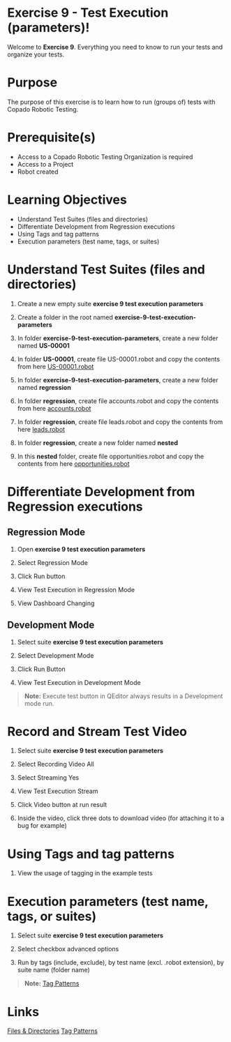 # Exercise 9 - Test Execution (parameters)!

Welcome to **Exercise 9**. Everything you need to know to run your tests and organize your tests.

# Purpose

The purpose of this exercise is to learn how to run (groups of) tests with Copado Robotic Testing.

# Prerequisite(s)

- Access to a Copado Robotic Testing Organization is required
- Access to a Project
- Robot created

# Learning Objectives

- Understand Test Suites (files and directories)
- Differentiate Development from Regression executions
- Using Tags and tag patterns
- Execution parameters (test name, tags, or suites)

# Understand Test Suites (files and directories)

1. Create a new empty suite **exercise 9 test execution parameters**

2. Create a folder in the root named **exercise-9-test-execution-parameters**

3. In folder **exercise-9-test-execution-parameters**, create a new folder named **US-00001**

4. In folder **US-00001**, create file US-00001.robot and copy the contents from here [US-00001.robot](https://bitbucket.org/copado-robotic-testing/training-exercises/raw/50a73e34b4a5a70df04463af665d8213d1278604/exercise-9-test-execution-parameters/US-00001/US-00001.robot)

4. In folder **exercise-9-test-execution-parameters**, create a new folder named **regression**

5. In folder **regression**, create file accounts.robot and copy the contents from here [accounts.robot](https://bitbucket.org/copado-robotic-testing/training-exercises/raw/ad297462ae95ccc7ac44b134376fda3d0440251e/exercise-9-test-execution-parameters/regression/01__accounts.robot)

6. In folder **regression**, create file leads.robot and copy the contents from here [leads.robot](https://bitbucket.org/copado-robotic-testing/training-exercises/raw/e192ef391cfce07ce872a5e9757e50d783e79ee9/exercise-9-test-execution-parameters/regression/leads.robot)

7. In folder **regression**, create a new folder named **nested**

8. In this **nested** folder, create file opportunities.robot and copy the contents from here [opportunities.robot](https://bitbucket.org/copado-robotic-testing/training-exercises/raw/50a73e34b4a5a70df04463af665d8213d1278604/exercise-9-test-execution-parameters/regression/nested/opportunities.robot)

# Differentiate Development from Regression executions

## Regression Mode

1. Open **exercise 9 test execution parameters**

2. Select Regression Mode

3. Click Run button

4. View Test Execution in Regression Mode

5. View Dashboard Changing

## Development Mode

1. Select suite **exercise 9 test execution parameters**

2. Select Development Mode

3. Click Run Button

4. View Test Execution in Development Mode

> **Note:** Execute test button in QEditor always results in a Development mode run.

# Record and Stream Test Video

1. Select suite **exercise 9 test execution parameters**

2. Select Recording Video All

2. Select Streaming Yes

3. View Test Execution Stream

4. Click Video button at run result

5. Inside the video, click three dots to download video (for attaching it to a bug for example)

# Using Tags and tag patterns

1. View the usage of tagging in the example tests

# Execution parameters (test name, tags, or suites)

1. Select suite **exercise 9 test execution parameters**

2. Select checkbox advanced options

3. Run by tags (include, exclude), by test name (excl. .robot extension), by suite name (folder name)

> **Note:** [Tag Patterns](https://robotframework.org/robotframework/latest/RobotFrameworkUserGuide.html#tag-patterns)

# Links
[Files & Directories](https://robotframework.org/robotframework/latest/RobotFrameworkUserGuide.html#files-and-directories)
[Tag Patterns](https://robotframework.org/robotframework/latest/RobotFrameworkUserGuide.html#tag-patterns)